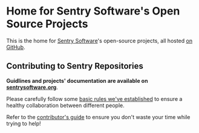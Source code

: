 # Home for Sentry Software's Open Source Projects

This is the home for [Sentry Software](https://sentrysoftware.com)'s open-source projects, 
all hosted [on GitHub](https://github.com/sentrysoftware).

## Contributing to Sentry Repositories

**Guidlines and projects' documentation are available on** [**sentrysoftware.org**](https://sentrysoftware.org).

Please carefully follow some [basic rules we've established](https://sentrysoftware.org/code-of-conduct.html) 
to ensure a healthy collaboration between different people. 

Refer to the [contributor's guide](https://sentrysoftware.org/contributing.html) to ensure you don't waste 
your time while trying to help!

